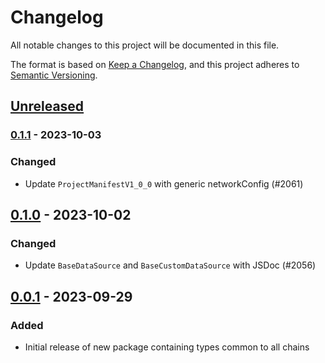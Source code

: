 # Changelog
All notable changes to this project will be documented in this file.

The format is based on [Keep a Changelog](https://keepachangelog.com/en/1.0.0/),
and this project adheres to [Semantic Versioning](https://semver.org/spec/v2.0.0.html).

## [Unreleased]

### [0.1.1] - 2023-10-03
### Changed
- Update `ProjectManifestV1_0_0` with generic networkConfig (#2061)

## [0.1.0] - 2023-10-02
### Changed
- Update `BaseDataSource` and `BaseCustomDataSource` with JSDoc (#2056)

## [0.0.1] - 2023-09-29
### Added
- Initial release of new package containing types common to all chains


[Unreleased]: https://github.com/subquery/subql/compare/types-core/0.1.1...HEAD
[0.1.1]: https://github.com/subquery/subql/compare/types-core/0.1.0...types-core/0.1.1
[0.1.0]: https://github.com/subquery/subql/compare/types-core/0.0.1...types-core/0.1.0
[0.0.1]: https://github.com/subquery/subql/tag/types-core/0.0.1
